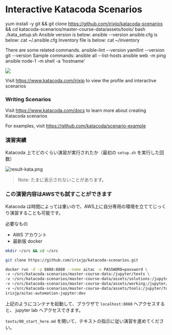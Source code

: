 # Interactive Katacoda Scenarios
yum install -y git && git clone https://github.com/irixjp/katacoda-scenarios && cd katacoda-scenarios/master-course-data/assets/tools/
bash ./kata_setup.sh
Ansible version is below:
ansible --version
ansible.cfg is below:
cat ~/.ansible.cfg
Inventory file is below:
cat ~/inventory

There are some related commands.
ansible-lint --version
yamllint --version
git --version
Sample commands:
ansible all --list-hosts
ansible web -m ping
ansible node-1 -m shell -a 'hostname'



[![](http://shields.katacoda.com/katacoda/irixjp/count.svg)](https://www.katacoda.com/irixjp "Get your profile on Katacoda.com")

Visit https://www.katacoda.com/irixjp to view the profile and interactive scenarios

### Writing Scenarios
Visit https://www.katacoda.com/docs to learn more about creating Katacoda scenarios

For examples, visit https://github.com/katacoda/scenario-example


### 演習実績

Katacoda 上でどのくらい演習が実行されたか（最初の `setup.sh` を実行した回数）

![result-kata.png](http://18.182.66.157/result-kata.png)

> Note: たまに表示されないことがあります。

### この演習内容はAWSでも試すことができます

Katacoda は時間によっては重いので、AWS上に自分専用の環境を立ててじっくり演習することも可能です。

必要なもの

- AWS アカウント
- 最新版 docker

```bash
mkdir ~/src && cd ~/src

git clone https://github.com/irixjp/katacoda-scenarios.git

docker run -d -p 8888:8888 --name aitac -e PASSWORD=password \
-v ~/src/katacoda-scenarios/master-course-data:/jupyter/texts \
-v ~/src/katacoda-scenarios/master-course-data/assets/solutions:/jupyter/solutions \
-v ~/src/katacoda-scenarios/master-course-data/assets/working:/jupyter/working \
-v ~/src/katacoda-scenarios/master-course-data/assets/tools:/jupyter/tools \
irixjp/aitac-automation-jupyter:dev
```

上記のようにコンテナを起動して、ブラウザで `localhost:8888` へアクセスすると、 jupyter lab へアクセスできます。

`texts/00_start_here.md` を開いて、テキストの指示に従い演習を進めてください。

